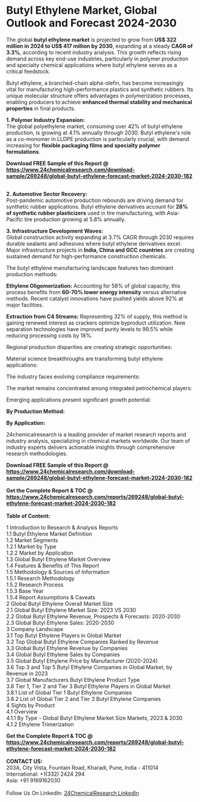 <h1>Butyl Ethylene Market, Global Outlook and Forecast 2024-2030</h1><p>The global <strong>butyl ethylene market</strong> is projected to grow from <strong>US$ 322 million in 2024 to US$ 417 million by 2030</strong>, expanding at a steady <strong>CAGR of 3.3%</strong>, according to recent industry analysis. This growth reflects rising demand across key end-use industries, particularly in polymer production and specialty chemical applications where butyl ethylene serves as a critical feedstock.</p><p>Butyl ethylene, a branched-chain alpha-olefin, has become increasingly vital for manufacturing high-performance plastics and synthetic rubbers. Its unique molecular structure offers advantages in polymerization processes, enabling producers to achieve <strong>enhanced thermal stability and mechanical properties</strong> in final products.</p><p><strong>1. Polymer Industry Expansion:</strong><br>
The global polyethylene market, consuming over 42% of butyl ethylene production, is growing at 4.1% annually through 2030. Butyl ethylene's role as a co-monomer in LLDPE production is particularly crucial, with demand increasing for <strong>flexible packaging films and specialty polymer formulations</strong>.</p><div><b>Download FREE Sample of this Report @ 
            <a href="https://www.24chemicalresearch.com/download-sample/269248/global-butyl-ethylene-forecast-market-2024-2030-182">
            https://www.24chemicalresearch.com/download-sample/269248/global-butyl-ethylene-forecast-market-2024-2030-182</a></b></div><br><p><strong>2. Automotive Sector Recovery:</strong><br>
Post-pandemic automotive production rebounds are driving demand for synthetic rubber applications. Butyl ethylene derivatives account for <strong>28% of synthetic rubber plasticizers</strong> used in tire manufacturing, with Asia-Pacific tire production growing at 5.8% annually.</p><p><strong>3. Infrastructure Development Waves:</strong><br>
Global construction activity expanding at 3.7% CAGR through 2030 requires durable sealants and adhesives where butyl ethylene derivatives excel. Major infrastructure projects in <strong>India, China and GCC countries</strong> are creating sustained demand for high-performance construction chemicals.</p><p>The butyl ethylene manufacturing landscape features two dominant production methods:</p><p><strong>Ethylene Oligomerization:</strong> Accounting for 58% of global capacity, this process benefits from <strong>60-70% lower energy intensity</strong> versus alternative methods. Recent catalyst innovations have pushed yields above 92% at major facilities.</p><p><strong>Extraction from C4 Streams:</strong> Representing 32% of supply, this method is gaining renewed interest as crackers optimize byproduct utilization. New separation technologies have improved purity levels to 99.5% while reducing processing costs by 18%.</p><p>Regional production disparities are creating strategic opportunities:</p><p>Material science breakthroughs are transforming butyl ethylene applications:</p><p>The industry faces evolving compliance requirements:</p><p>The market remains concentrated among integrated petrochemical players:</p><p>Emerging applications present significant growth potential:</p><p><strong>By Production Method:</strong></p><p><strong>By Application:</strong></p><p>24chemicalresearch is a leading provider of market research reports and industry analysis, specializing in chemical markets worldwide. Our team of industry experts delivers actionable insights through comprehensive research methodologies.</p><div><b>Download FREE Sample of this Report @ 
            <a href="https://www.24chemicalresearch.com/download-sample/269248/global-butyl-ethylene-forecast-market-2024-2030-182">
            https://www.24chemicalresearch.com/download-sample/269248/global-butyl-ethylene-forecast-market-2024-2030-182</a></b></div><br><div><b>Get the Complete Report & TOC @ 
            <a href="https://www.24chemicalresearch.com/reports/269248/global-butyl-ethylene-forecast-market-2024-2030-182">
            https://www.24chemicalresearch.com/reports/269248/global-butyl-ethylene-forecast-market-2024-2030-182</a></b></div><br>
            <b>Table of Content:</b><p>1 Introduction to Research & Analysis Reports<br />
    1.1 Butyl Ethylene Market Definition<br />
    1.2 Market Segments<br />
        1.2.1 Market by Type<br />
        1.2.2 Market by Application<br />
    1.3 Global Butyl Ethylene Market Overview<br />
    1.4 Features & Benefits of This Report<br />
    1.5 Methodology & Sources of Information<br />
        1.5.1 Research Methodology<br />
        1.5.2 Research Process<br />
        1.5.3 Base Year<br />
        1.5.4 Report Assumptions & Caveats<br />
2 Global Butyl Ethylene Overall Market Size<br />
    2.1 Global Butyl Ethylene Market Size: 2023 VS 2030<br />
    2.2 Global Butyl Ethylene Revenue, Prospects & Forecasts: 2020-2030<br />
    2.3 Global Butyl Ethylene Sales: 2020-2030<br />
3 Company Landscape<br />
    3.1 Top Butyl Ethylene Players in Global Market<br />
    3.2 Top Global Butyl Ethylene Companies Ranked by Revenue<br />
    3.3 Global Butyl Ethylene Revenue by Companies<br />
    3.4 Global Butyl Ethylene Sales by Companies<br />
    3.5 Global Butyl Ethylene Price by Manufacturer (2020-2024)<br />
    3.6 Top 3 and Top 5 Butyl Ethylene Companies in Global Market, by Revenue in 2023<br />
    3.7 Global Manufacturers Butyl Ethylene Product Type<br />
    3.8 Tier 1, Tier 2 and Tier 3 Butyl Ethylene Players in Global Market<br />
        3.8.1 List of Global Tier 1 Butyl Ethylene Companies<br />
        3.8.2 List of Global Tier 2 and Tier 3 Butyl Ethylene Companies<br />
4 Sights by Product<br />
    4.1 Overview<br />
        4.1.1 By Type - Global Butyl Ethylene Market Size Markets, 2023 & 2030<br />
        4.1.2 Ethylene Trimerization<br />
      </p><div><b>Get the Complete Report & TOC @ 
            <a href="https://www.24chemicalresearch.com/reports/269248/global-butyl-ethylene-forecast-market-2024-2030-182">
            https://www.24chemicalresearch.com/reports/269248/global-butyl-ethylene-forecast-market-2024-2030-182</a></b></div><br><b>CONTACT US:</b><br>
            203A, City Vista, Fountain Road, Kharadi, Pune, India - 411014<br>
            International: +1(332) 2424 294<br>
            Asia: +91 9169162030 <br><br>
            Follow Us On LinkedIn: <a href="https://www.linkedin.com/company/24chemicalresearch/">24ChemicalResearch LinkedIn</a>
